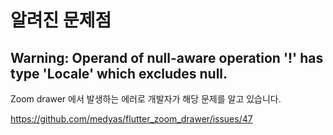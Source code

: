 # 알려진 문제점


## Warning: Operand of null-aware operation '!' has type 'Locale' which excludes null.

Zoom drawer 에서 발생하는 에러로 개발자가 해당 문제를 알고 있습니다.

https://github.com/medyas/flutter_zoom_drawer/issues/47
